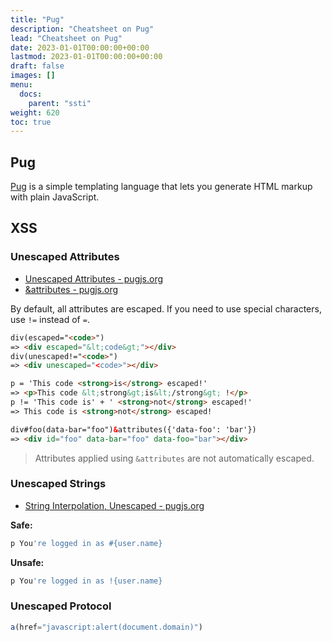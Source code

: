 ```yaml
---
title: "Pug"
description: "Cheatsheet on Pug"
lead: "Cheatsheet on Pug"
date: 2023-01-01T00:00:00+00:00
lastmod: 2023-01-01T00:00:00+00:00
draft: false
images: []
menu:
  docs:
    parent: "ssti"
weight: 620
toc: true
---
```


## Pug

[Pug](https://pugjs.org/) is a simple templating language that lets you generate HTML markup with plain JavaScript.

## XSS

### Unescaped Attributes

- [Unescaped Attributes - pugjs.org](https://pugjs.org/language/attributes.html#unescaped-attributes)
- [&attributes - pugjs.org](https://pugjs.org/language/attributes.html#attributes)

By default, all attributes are escaped. If you need to use special characters, use `!=` instead of `=`.

```html
div(escaped="<code>")
=> <div escaped="&lt;code&gt;"></div>
div(unescaped!="<code>")
=> <div unescaped="<code>"></div>

p = 'This code <strong>is</strong> escaped!'
=> <p>This code &lt;strong&gt;is&lt;/strong&gt; !</p>
p != 'This code is' + ' <strong>not</strong> escaped!'
=> This code is <strong>not</strong> escaped!

div#foo(data-bar="foo")&attributes({'data-foo': 'bar'})
=> <div id="foo" data-bar="foo" data-foo="bar"></div>
```

> Attributes applied using `&attributes` are not automatically escaped.

### Unescaped Strings

- [String Interpolation, Unescaped - pugjs.org](https://pugjs.org/language/interpolation.html#string-interpolation-unescaped)

**Safe:**

```bash
p You're logged in as #{user.name}
```

**Unsafe:**

```bash
p You're logged in as !{user.name}
```

### Unescaped Protocol

```js
a(href="javascript:alert(document.domain)")
```